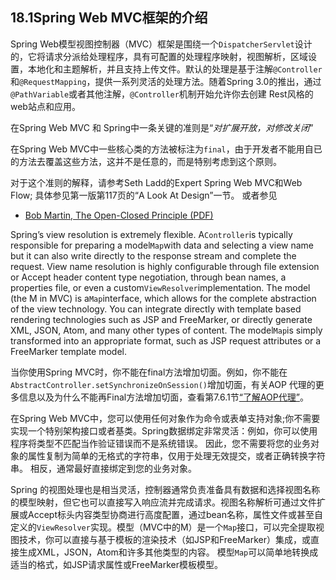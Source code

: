 ## 18.1Spring Web MVC框架的介绍

Spring Web模型视图控制器（MVC）框架是围绕一个`DispatcherServlet`设计的，它将请求分派给处理程序，具有可配置的处理程序映射，视图解析，区域设置，本地化和主题解析，并且支持上传文件。默认的处理是基于注解`@Controller`和`@RequestMapping`，提供一系列灵活的处理方法。随着Spring 3.0的推出，通过`@PathVariable`或者其他注解，`@Controller`机制开始允许你去创建 Rest风格的web站点和应用。

在Spring Web MVC 和 Spring中一条关键的准则是“_对扩展开放，对修改关闭_”

在Spring Web MVC中一些核心类的方法被标注为`final`，由于开发者不能用自已的方法去覆盖这些方法，这并不是任意的，而是特别考虑到这个原则。

对于这个准则的解释，请参考Seth Ladd的Expert Spring Web MVC和Web Flow; 具体参见第一版第117页的“A Look At Design”一节。 或者参见

* [Bob Martin, The Open-Closed Principle \(PDF\)](https://www.cs.duke.edu/courses/fall07/cps108/papers/ocp.pdf)

Spring’s view resolution is extremely flexible. A`Controller`is typically responsible for preparing a model`Map`with data and selecting a view name but it can also write directly to the response stream and complete the request. View name resolution is highly configurable through file extension or Accept header content type negotiation, through bean names, a properties file, or even a custom`ViewResolver`implementation. The model \(the M in MVC\) is a`Map`interface, which allows for the complete abstraction of the view technology. You can integrate directly with template based rendering technologies such as JSP and FreeMarker, or directly generate XML, JSON, Atom, and many other types of content. The model`Map`is simply transformed into an appropriate format, such as JSP request attributes or a FreeMarker template model.

当你使用Spring MVC时，你不能在final方法增加切面。例如，你不能在`AbstractController.setSynchronizeOnSession()`增加切面，有关AOP 代理的更多信息以及为什么不能再Final方法增加切面，查看第7.6.1节[“了解AOP代理”](http://docs.spring.io/spring/docs/5.0.0.M5/spring-framework-reference/html/aop.html#aop-understanding-aop-proxies)。

在Spring Web MVC中，您可以使用任何对象作为命令或表单支持对象;你不需要实现一个特别架构接口或者基类。Spring数据绑定非常灵活：例如，你可以使用程序将类型不匹配当作验证错误而不是系统错误。 因此，您不需要将您的业务对象的属性复制为简单的无格式的字符串，仅用于处理无效提交，或者正确转换字符串。 相反，通常最好直接绑定到您的业务对象。

Spring 的视图处理也是相当灵活，控制器通常负责准备具有数据和选择视图名称的模型映射，但它也可以直接写入响应流并完成请求。视图名称解析可通过文件扩展或Accept标头内容类型协商进行高度配置，通过bean名称，属性文件或甚至自定义的`ViewResolver`实现。模型（MVC中的M）是一个`Map`接口，可以完全提取视图技术，你可以直接与基于模板的渲染技术（如JSP和FreeMarker）集成，或直接生成XML，JSON，Atom和许多其他类型的内容。 模型`Map`可以简单地转换成适当的格式，如JSP请求属性或FreeMarker模板模型。


